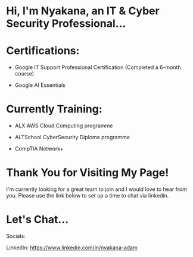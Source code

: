 # Hi, I'm Nyakana, an IT &amp; Cyber Security Professional...


# Certifications:

- Google IT Support Professional Certification (Completed a 6-month course)

- Google AI Essentials

# Currently Training:

- ALX AWS Cloud Computing programme

- ALTSchool CyberSecurity Diploma programme

- CompTIA Network+


# Thank You for Visiting My Page!

I'm currently looking for a great team to join and I would love to hear from you. Please use the link below to set up a time to chat via linkedin.

# Let's Chat...

Socials:

LinkedIn: https://www.linkedin.com/in/nyakana-adam


